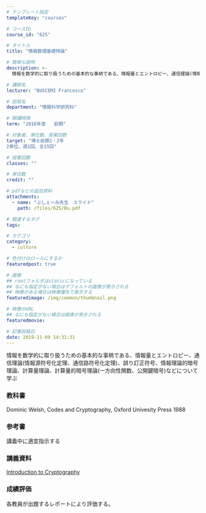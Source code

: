 ```yaml
---
# テンプレート指定
templateKey: "courses"

# コースID
course_id: "625"

# タイトル
title: "情報数理基礎特論"

# 簡単な説明
description: >-
  情報を数学的に取り扱うための基本的な事柄である、情報量とエントロピー、通信理論(情報源符号化定理、通信路符号化定理)、誤り訂正符号、情報理論的暗号理論、計算量理論、計算量的暗号理論(一方向性関数、公開...

# 講師名
lecturer: "BUSCEMI Francesco"

# 部局名
department: "情報科学研究科"

# 開講時限
term: "2016年度	前期"

# 対象者、単位数、授業回数
target: "博士前期1・2年
2単位、週1回、全15回"

# 授業回数
classes: ""

# 単位数
credit: ""

# pdfなどの追加資料
attachments: 
  - name: "ぶしぇーみ先生　スライド" 
    path: /files/625/Bu.pdf

# 関連するタグ
tags:

# カテゴリ
category:
  - culture

# 色付けのロールにするか
featuredpost: true

# 画像
## rootフォルダはstaticになっている
## なにも指定がない場合はデフォルトの画像が表示される
## 映像がある場合は映像優先で表示する
featuredimage: /img/common/thumbnail.png

# 映像のURL
## なにも指定がない場合は画像が表示される
featuredmovie: 

# 記事投稿日
date: 2019-11-09 14:31:31
---
```


情報を数学的に取り扱うための基本的な事柄である、情報量とエントロピー、通信理論(情報源符号化定理、通信路符号化定理)、誤り訂正符号、情報理論的暗号理論、計算量理論、計算量的暗号理論(一方向性関数、公開鍵暗号)などについて学ぶ








### 教科書

Dominic Welsh, Codes and Cryptography, Oxford Univesity Press 1988

### 参考書

講義中に適宜指示する





### 講義資料

[Introduction to Cryptography](/files/625/Bu.pdf) 





### 成績評価

各教員が出題するレポートにより評価する。


